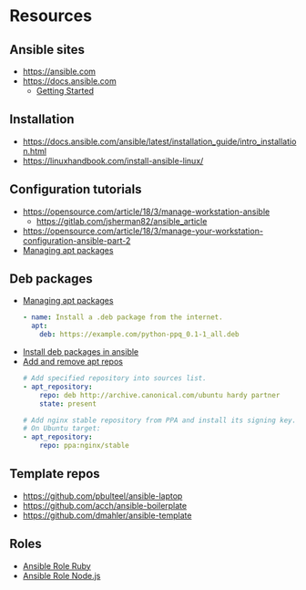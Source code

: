 # Resources


## Ansible sites

- https://ansible.com
- https://docs.ansible.com
    - [Getting Started](https://docs.ansible.com/ansible/latest/user_guide/intro_getting_started.html)


## Installation

- https://docs.ansible.com/ansible/latest/installation_guide/intro_installation.html	
- https://linuxhandbook.com/install-ansible-linux/


## Configuration tutorials

- https://opensource.com/article/18/3/manage-workstation-ansible
    - https://gitlab.com/jsherman82/ansible_article
- https://opensource.com/article/18/3/manage-your-workstation-configuration-ansible-part-2
- [Managing apt packages](https://docs.ansible.com/ansible/latest/modules/apt_module.html)


## Deb packages

- [Managing apt packages](https://docs.ansible.com/ansible/latest/modules/apt_module.html)
    ```yaml
    - name: Install a .deb package from the internet.
      apt:
        deb: https://example.com/python-ppq_0.1-1_all.deb
    ```
- [Install deb packages in ansible](https://chaosmail.github.io/programming/2015/03/04/install-deb-packages-in-ansible/)
- [Add and remove apt repos](https://docs.ansible.com/ansible/latest/modules/apt_repository_module.html)
    ```yaml
    # Add specified repository into sources list.
    - apt_repository:
        repo: deb http://archive.canonical.com/ubuntu hardy partner
        state: present
    ```
    ```yaml
    # Add nginx stable repository from PPA and install its signing key.
    # On Ubuntu target:
    - apt_repository:
        repo: ppa:nginx/stable
    ```

## Template repos

- https://github.com/pbulteel/ansible-laptop
- https://github.com/acch/ansible-boilerplate
- https://github.com/dmahler/ansible-template

## Roles

- [Ansible Role Ruby](https://github.com/geerlingguy/ansible-role-ruby)
- [Ansible Role Node.js](https://github.com/geerlingguy/ansible-role-nodejs)

